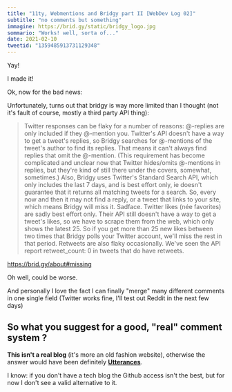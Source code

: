 ```yaml
---
title: "11ty, Webmentions and Bridgy part II [WebDev Log 02]" 
subtitle: "no comments but something"
immagine: https://brid.gy/static/bridgy_logo.jpg
sommario: "Works! well, sorta of..."
date: 2021-02-10
tweetid: "1359485913731129348"
---
```


Yay! 

I made it! 

Ok, now for the bad news: 

Unfortunately, turns out that bridgy is way more limited than I thought (not it's fault of course, mostly a third party API thing):

> Twitter responses can be flaky for a number of reasons:
@-replies are only included if they @-mention you. Twitter's API doesn't have a way to get a tweet's replies, so Bridgy searches for @-mentions of the tweet's author to find its replies. That means it can't always find replies that omit the @-mention. (This requirement has become complicated and unclear now that Twitter hides/omits @-mentions in replies, but they're kind of still there under the covers, somewhat, sometimes.)
Also, Bridgy uses Twitter's Standard Search API, which only includes the last 7 days, and is best effort only, ie doesn't guarantee that it returns all matching tweets for a search. So, every now and then it may not find a reply, or a tweet that links to your site, which means Bridgy will miss it. Sadface.
Twitter likes (née favorites) are sadly best effort only. Their API still doesn't have a way to get a tweet's likes, so we have to scrape them from the web, which only shows the latest 25. So if you get more than 25 new likes between two times that Bridgy polls your Twitter account, we'll miss the rest in that period.
Retweets are also flaky occasionally. We've seen the API report retweet_count: 0 in tweets that do have retweets.

https://brid.gy/about#missing

Oh well, could be worse.

And personally I love the fact I can finally "merge" many different comments in one single field (Twitter works fine, I'll test out Reddit in the next few days) 

## So what you suggest for a good, "real" comment system ?

**This isn't a real blog** (it's more an old fashion website), otherwise the answer would have been definitely [**Utterances**](https://utteranc.es/).

I know: if you don't have a tech blog the Github access isn't the best, but for now I don't see a valid alternative to it.